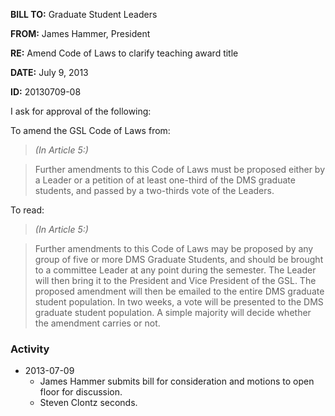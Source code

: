 **BILL TO:** Graduate Student Leaders

**FROM:** James Hammer, President

**RE:** Amend Code of Laws to clarify teaching award title

**DATE:** July 9, 2013

**ID:** 20130709-08

I ask for approval of the following:

To amend the GSL Code of Laws from:

> *(In Article 5:)*

> Further amendments to this Code of Laws must be proposed either by a Leader or a petition
of at least one-third of the DMS graduate students, and passed by a two-thirds vote of the
Leaders.

To read:

> *(In Article 5:)*

> Further amendments to this Code of Laws may be proposed by any group of five or more
DMS Graduate Students, and should be brought to a committee Leader at any point during
the semester. The Leader will then bring it to the President and Vice President of the GSL.
The proposed amendment will then be emailed to the entire DMS graduate student
population. In two weeks, a vote will be presented to the DMS graduate student population.
A simple majority will decide whether the amendment carries or not.

### Activity

* 2013-07-09
    * James Hammer submits bill for consideration and motions to open floor for discussion.
    * Steven Clontz seconds.